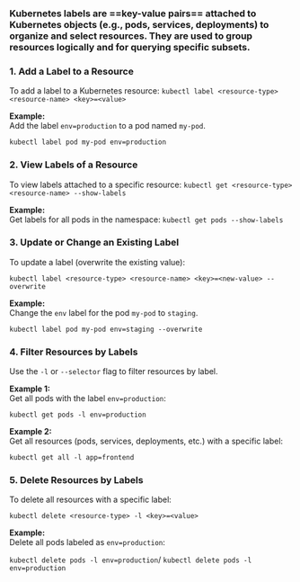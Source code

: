 ### Kubernetes **labels** are ==key-value pairs== attached to Kubernetes objects (e.g., pods, services, deployments) to organize and select resources. They are used to group resources logically and for querying specific subsets.


### **1. Add a Label to a Resource**

To add a label to a Kubernetes resource:
`kubectl label <resource-type> <resource-name> <key>=<value>`

**Example:**  
Add the label `env=production` to a pod named `my-pod`.

`kubectl label pod my-pod env=production`



### **2. View Labels of a Resource**

To view labels attached to a specific resource:
`kubectl get <resource-type> <resource-name> --show-labels`

**Example:**  
Get labels for all pods in the namespace:
`kubectl get pods --show-labels`



### **3. Update or Change an Existing Label**

To update a label (overwrite the existing value):

`kubectl label <resource-type> <resource-name> <key>=<new-value> --overwrite`

**Example:**  
Change the `env` label for the pod `my-pod` to `staging`.

`kubectl label pod my-pod env=staging --overwrite`


### **4. Filter Resources by Labels**

Use the `-l` or `--selector` flag to filter resources by label.

**Example 1:**  
Get all pods with the label `env=production`:

`kubectl get pods -l env=production`

**Example 2:**  
Get all resources (pods, services, deployments, etc.) with a specific label:

`kubectl get all -l app=frontend`


### **5. Delete Resources by Labels**

To delete all resources with a specific label:

`kubectl delete <resource-type> -l <key>=<value>`

**Example:**  
Delete all pods labeled as `env=production`:

`kubectl delete pods -l env=production`/
`kubectl delete pods -l env=production`